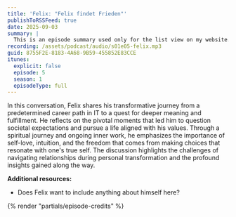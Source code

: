 ```yaml
---
title: 'Felix: "Felix findet Frieden"'
publishToRSSFeed: true
date: 2025-09-03
summary: |
  This is an episode summary used only for the list view on my website.
recording: /assets/podcast/audio/s01e05-felix.mp3
guid: 8755F2E-8183-4A68-9B59-455852E83CCE
itunes:
  explicit: false
  episode: 5
  season: 1
  episodeType: full
---
```


In this conversation, Felix shares his transformative journey from a predetermined career path in IT to a quest for deeper meaning and fulfillment. He reflects on the pivotal moments that led him to question societal expectations and pursue a life aligned with his values. Through a spiritual journey and ongoing inner work, he emphasizes the importance of self-love, intuition, and the freedom that comes from making choices that resonate with one's true self. The discussion highlights the challenges of navigating relationships during personal transformation and the profound insights gained along the way.

**Additional resources:**

- Does Felix want to include anything about himself here?

{% render "partials/episode-credits" %}
